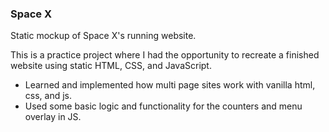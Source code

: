 ### Space X
Static mockup of Space X's running website.

This is a practice project where I had the opportunity to recreate a finished website using static HTML, CSS, and JavaScript.

- Learned and implemented how multi page sites work with vanilla html, css, and js. 
- Used some basic logic and functionality for the counters and menu overlay in JS.
